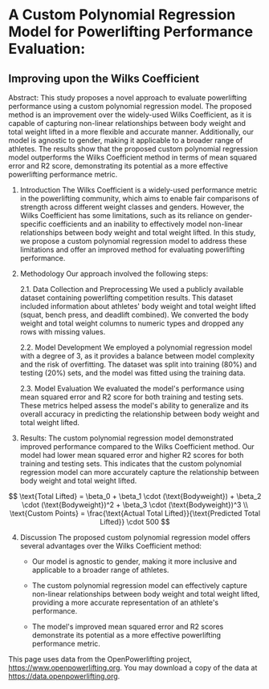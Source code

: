 # A Custom Polynomial Regression Model for Powerlifting Performance Evaluation: 

## Improving upon the Wilks Coefficient

Abstract: This study proposes a novel approach to evaluate powerlifting performance using a custom polynomial regression model. The proposed method is an improvement over the widely-used Wilks Coefficient, as it is capable of capturing non-linear relationships between body weight and total weight lifted in a more flexible and accurate manner. Additionally, our model is agnostic to gender, making it applicable to a broader range of athletes. The results show that the proposed custom polynomial regression model outperforms the Wilks Coefficient method in terms of mean squared error and R2 score, demonstrating its potential as a more effective powerlifting performance metric.

1. Introduction The Wilks Coefficient is a widely-used performance metric in the powerlifting community, which aims to enable fair comparisons of strength across different weight classes and genders. However, the Wilks Coefficient has some limitations, such as its reliance on gender-specific coefficients and an inability to effectively model non-linear relationships between body weight and total weight lifted. In this study, we propose a custom polynomial regression model to address these limitations and offer an improved method for evaluating powerlifting performance.

2. Methodology Our approach involved the following steps:	

   2.1. Data Collection and Preprocessing We used a publicly available dataset containing powerlifting competition results. This dataset included information about athletes' body weight and total weight lifted (squat, bench press, and deadlift combined). We converted the body weight and total weight columns to numeric types and dropped any rows with missing values.

   2.2. Model Development We employed a polynomial regression model with a degree of 3, as it provides a balance between model complexity and the risk of overfitting. The dataset was split into training (80%) and testing (20%) sets, and the model was fitted using the training data.

   2.3. Model Evaluation We evaluated the model's performance using mean squared error and R2 score for both training and testing sets. These metrics helped assess the model's ability to generalize and its overall accuracy in predicting the relationship between body weight and total weight lifted.

3. Results: The custom polynomial regression model demonstrated improved performance compared to the Wilks Coefficient method. Our model had lower mean squared error and higher R2 scores for both training and testing sets. This indicates that the custom polynomial regression model can more accurately capture the relationship between body weight and total weight lifted.

$$
\text{Total Lifted} = \beta_0 + \beta_1 \cdot (\text{Bodyweight}) + \beta_2 \cdot (\text{Bodyweight})^2 + \beta_3 \cdot (\text{Bodyweight})^3 \\
\text{Custom Points} = \frac{\text{Actual Total Lifted}}{\text{Predicted Total Lifted}} \cdot 500
$$

4. Discussion The proposed custom polynomial regression model offers several advantages over the Wilks Coefficient method:

   - Our model is agnostic to gender, making it more inclusive and applicable to a broader range of athletes.

   - The custom polynomial regression model can effectively capture non-linear relationships between body weight and total weight lifted, providing a more accurate representation of an athlete's performance.

   - The model's improved mean squared error and R2 scores demonstrate its potential as a more effective powerlifting performance metric.

This page uses data from the OpenPowerlifting project, https://www.openpowerlifting.org. You may download a copy of the data at https://data.openpowerlifting.org.